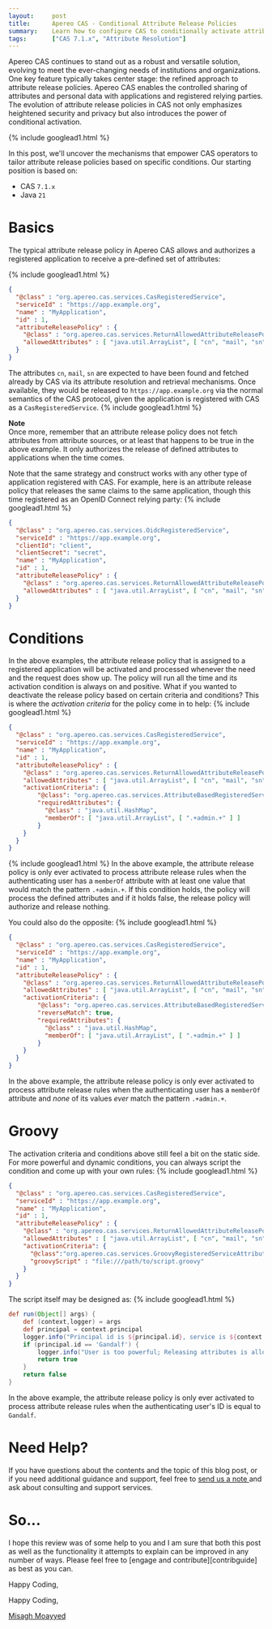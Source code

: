 ```yaml
---
layout:     post
title:      Apereo CAS - Conditional Attribute Release Policies
summary:    Learn how to configure CAS to conditionally activate attribute release policies to share claims and attributes with applications and relying parties dynamically and only when necessary.
tags:       ["CAS 7.1.x", "Attribute Resolution"]
---
```


Apereo CAS continues to stand out as a robust and versatile solution, evolving to meet the ever-changing needs of institutions and organizations. One key feature typically takes center stage: the refined approach to attribute release policies. Apereo CAS enables the controlled sharing of attributes and personal data with applications and registered relying parties. The evolution of attribute release policies in CAS not only emphasizes heightened security and privacy but also introduces the power of conditional activation.

{% include googlead1.html %}

In this post, we'll uncover the mechanisms that empower CAS operators to tailor attribute release policies based on specific conditions. Our starting position is based on:

- CAS `7.1.x`
- Java `21`

# Basics

The typical attribute release policy in Apereo CAS allows and authorizes a registered application to receive a pre-defined set of attributes:

{% include googlead1.html %}
```json
{
  "@class" : "org.apereo.cas.services.CasRegisteredService",
  "serviceId" : "https://app.example.org",
  "name" : "MyApplication",
  "id" : 1,
  "attributeReleasePolicy" : {
    "@class" : "org.apereo.cas.services.ReturnAllowedAttributeReleasePolicy",
    "allowedAttributes" : [ "java.util.ArrayList", [ "cn", "mail", "sn" ] ]
  }
}
```

The attributes `cn`, `mail`, `sn` are expected to have been found and fetched already by CAS via its attribute resolution and retrieval mechanisms. Once available, they would be released to `https://app.example.org` via the normal semantics of the CAS protocol, given the application is registered with CAS as a `CasRegisteredService`.
{% include googlead1.html %}
<div class="alert alert-info">
  <strong>Note</strong><br/>Once more, remember that an attribute release policy does not fetch attributes from attribute sources, or at least that happens to be true in the above example. It only authorizes the release of defined attributes to applications when the time comes.
</div>

Note that the same strategy and construct works with any other type of application registered with CAS. For example, here is an attribute release policy that releases the same claims to the same application, though this time registered as an OpenID Connect relying party: 
{% include googlead1.html %}
```json
{
  "@class" : "org.apereo.cas.services.OidcRegisteredService",
  "serviceId" : "https://app.example.org",
  "clientId": "client",
  "clientSecret": "secret",
  "name" : "MyApplication",
  "id" : 1,
  "attributeReleasePolicy" : {
    "@class" : "org.apereo.cas.services.ReturnAllowedAttributeReleasePolicy",
    "allowedAttributes" : [ "java.util.ArrayList", [ "cn", "mail", "sn" ] ]
  }
}
```

# Conditions

In the above examples, the attribute release policy that is assigned to a registered application will be activated and processed whenever the need and the request does show up. The policy will run all the time and its activation condition is always on and positive. What if you wanted to deactivate the release policy based on certain criteria and conditions? This is where the *activation criteria* for the policy come in to help:
{% include googlead1.html %}
```json
{
  "@class" : "org.apereo.cas.services.CasRegisteredService",
  "serviceId" : "https://app.example.org",
  "name" : "MyApplication",
  "id" : 1,
  "attributeReleasePolicy" : {
    "@class" : "org.apereo.cas.services.ReturnAllowedAttributeReleasePolicy",
    "allowedAttributes" : [ "java.util.ArrayList", [ "cn", "mail", "sn" ] ],
    "activationCriteria": {
        "@class": "org.apereo.cas.services.AttributeBasedRegisteredServiceAttributeReleaseActivationCriteria",
        "requiredAttributes": {
          "@class" : "java.util.HashMap",
          "memberOf": [ "java.util.ArrayList", [ ".+admin.+" ] ]
        }
    }
  }
}
```
{% include googlead1.html %}
In the above example, the attribute release policy is only ever activated to process attribute release rules when the authenticating user has a `memberOf` attribute with at least one value that would match the pattern `.+admin.+`. If this condition holds, the policy will process the defined attributes and if it holds false, the release policy will authorize and release nothing.

You could also do the opposite:
{% include googlead1.html %}
```json
{
  "@class" : "org.apereo.cas.services.CasRegisteredService",
  "serviceId" : "https://app.example.org",
  "name" : "MyApplication",
  "id" : 1,
  "attributeReleasePolicy" : {
    "@class" : "org.apereo.cas.services.ReturnAllowedAttributeReleasePolicy",
    "allowedAttributes" : [ "java.util.ArrayList", [ "cn", "mail", "sn" ] ],
    "activationCriteria": {
        "@class": "org.apereo.cas.services.AttributeBasedRegisteredServiceAttributeReleaseActivationCriteria",
        "reverseMatch": true,
        "requiredAttributes": {
          "@class" : "java.util.HashMap",
          "memberOf": [ "java.util.ArrayList", [ ".+admin.+" ] ]
        }
    }
  }
}
```

In the above example, the attribute release policy is only ever activated to process attribute release rules when the authenticating user has a `memberOf` attribute and *none* of its values *ever* match the pattern `.+admin.+`. 

# Groovy

The activation criteria and conditions above still feel a bit on the static side. For more powerful and dynamic conditions, you can always script the condition and come up with your own rules:
{% include googlead1.html %}
```json
{
  "@class" : "org.apereo.cas.services.CasRegisteredService",
  "serviceId" : "https://app.example.org",
  "name" : "MyApplication",
  "id" : 1,
  "attributeReleasePolicy" : {
    "@class" : "org.apereo.cas.services.ReturnAllowedAttributeReleasePolicy",
    "allowedAttributes" : [ "java.util.ArrayList", [ "cn", "mail", "sn" ] ],
    "activationCriteria": {
      "@class":"org.apereo.cas.services.GroovyRegisteredServiceAttributeReleaseActivationCriteria",
      "groovyScript" : "file:///path/to/script.groovy"
    }
  }
}
```

The script itself may be designed as:
{% include googlead1.html %}
```groovy
def run(Object[] args) {
    def (context,logger) = args
    def principal = context.principal
    logger.info("Principal id is ${principal.id}, service is ${context.service}")
    if (principal.id == 'Gandalf') {
        logger.info("User is too powerful; Releasing attributes is allowed")
        return true
    }
    return false
}
```

In the above example, the attribute release policy is only ever activated to process attribute release rules when the authenticating user's ID is equal to `Gandalf`. 

# Need Help?

If you have questions about the contents and the topic of this blog post, or if you need additional guidance and support, feel free to [send us a note ](/#contact-section-header) and ask about consulting and support services.

# So...

I hope this review was of some help to you and I am sure that both this post as well as the functionality it attempts to explain can be improved in any number of ways. Please feel free to [engage and contribute][contribguide] as best as you can.

Happy Coding,

Happy Coding,

[Misagh Moayyed](https://fawnoos.com)
